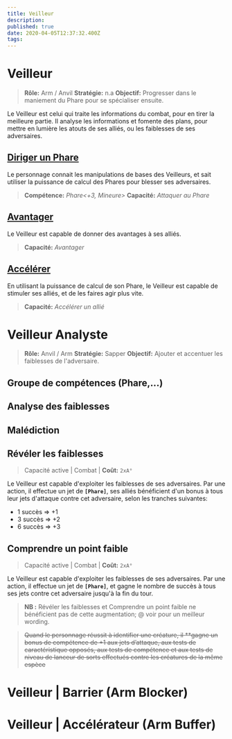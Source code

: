 ```yaml
---
title: Veilleur
description: 
published: true
date: 2020-04-05T12:37:32.400Z
tags: 
---
```


# Veilleur

> **Rôle:** Arm / Anvil 
> **Stratégie:** n.a
> **Objectif:** Progresser dans le maniement du Phare pour se spécialiser ensuite. 

Le Veilleur est celui qui traite les informations du combat, pour en tirer la meilleure partie. Il analyse les informations et fomente des plans, pour mettre en lumière les atouts de ses alliés, ou les faiblesses de ses adversaires.

## [Diriger un Phare](https://trello.com/c/kT0nFtCE) 

Le personnage connait les manipulations de bases des Veilleurs, et sait utiliser la puissance de calcul des Phares pour blesser ses adversaires. 

> **Compétence:** _Phare<+3, Mineure>_
> **Capacité:** _Attaquer au Phare_

## [Avantager](https://trello.com/c/NmcyOjkh/203-veilleur-avantager) 
Le Veilleur est capable de donner des avantages à ses alliés.

> **Capacité:** _Avantager_

## [Accélérer](https://trello.com/c/QnNALpew) 
En utilisant la puissance de calcul de son Phare, le Veilleur est capable de stimuler ses alliés, et de les faires agir plus vite.

> **Capacité:** _Accélérer un allié_

# Veilleur Analyste
> **Rôle:** Anvil / Arm
> **Stratégie:** Sapper
> **Objectif:** Ajouter et accentuer les faiblesses de l'adversaire. 

## Groupe de compétences (Phare,...) 

## Analyse des faiblesses

## Malédiction

## Révéler les faiblesses

> Capacité active | Combat |
> **Coût:** `2xA°`

Le Veilleur est capable d'exploiter les faiblesses de ses adversaires. 
Par une action, il effectue un jet de **`[Phare]`**, ses alliés bénéficient d'un bonus à tous leur jets d'attaque contre cet adversaire, selon les tranches suivantes:

- 1 succès => +1
- 3 succès => +2
- 6 succès => +3

## Comprendre un point faible

> Capacité active | Combat |
> **Coût:** `2xA°`

Le Veilleur est capable d'exploiter les faiblesses de ses adversaires. 
Par une action, il effectue un jet de **`[Phare]`**, et gagne le nombre de succès à tous ses jets contre cet adversaire jusqu'à la fin du tour.

> **NB :**
Révéler les faiblesses et Comprendre un point faible ne bénéficient pas de cette augmentation; @ voir pour un meilleur wording.

> ~~Quand le personnage réussit à identifier une créature, il **gagne un bonus de compétence de +1 aux jets d’attaque, aux tests de caractéristique opposés, aux tests de compétence et aux tests de niveau de lanceur de sorts effectués contre les créatures de la même espèce~~

# Veilleur | Barrier (Arm Blocker)

# Veilleur | Accélérateur (Arm Buffer)